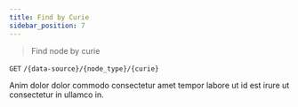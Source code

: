 ```yaml
---
title: Find by Curie
sidebar_position: 7
---
```


> Find node by curie

`GET` `/{data-source}/{node_type}/{curie}`

Anim dolor dolor commodo consectetur amet tempor labore ut id est irure ut consectetur in ullamco in.
